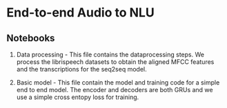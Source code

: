 # End-to-end Audio to NLU

## Notebooks

1. Data processing - This file contains the dataprocessing steps. We process the librispeech datasets to obtain the aligned MFCC features and the transcriptions for the seq2seq model.

2. Basic model - This file contain the model and training code for a simple end to end model. The encoder and decoders are both GRUs and we use a simple cross entopy loss for training.
